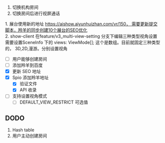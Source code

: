 1. 切换机构房间
2. 切换房间后进行视屏通话

1. 展台使用新的地址 https://aishow.aiyunhuizhan.com/vr/150， 需要更新提交脚本，羚羊的同步创建10个展台的SEO优化  
2. show-client 在feature/v3_multi-view-setting 分支下编辑三种类型视角设置  
需要设置SceneInfo 下的 views: ViewMode[]; 这个是数组。目前就固定三种类型的， 3D,2D,漫游。分别设置视角

- [ ] 用户能够创建房间
- [ ] 添加羚羊到百度
- [x] 更新 SEO 地址
- [x] Spio 添加羚羊地址
	- [x] 验证文件
	- [x] API 收录
- [ ] 支持设置视角模式
	- [ ] DEFAULT_VIEW_RESTRICT 可选值

## DODO

1. Hash table
2. 用户主动创建房间